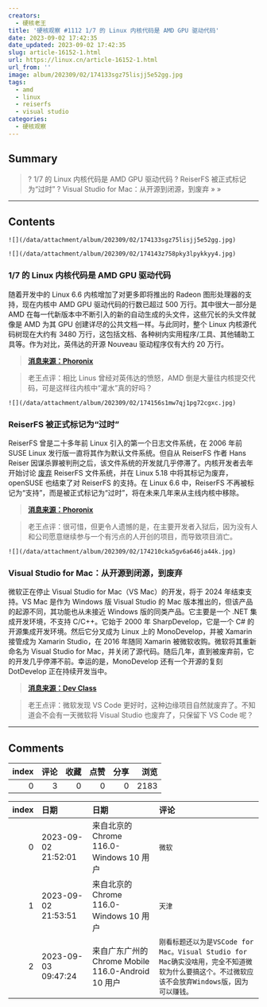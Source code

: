 ```yaml
---
creators:
  - 硬核老王
title: '硬核观察 #1112 1/7 的 Linux 内核代码是 AMD GPU 驱动代码'
date: 2023-09-02 17:42:35
date_updated: 2023-09-02 17:42:35
slug: article-16152-1.html
url: https://linux.cn/article-16152-1.html
url_from: ''
image: album/202309/02/174133sgz75lisjj5e52gg.jpg
tags:
  - amd
  - linux
  - reiserfs
  - visual studio
categories:
  - 硬核观察
---
```


## Summary

> ? 1/7 的 Linux 内核代码是 AMD GPU 驱动代码
> ? ReiserFS 被正式标记为“过时”
> ? Visual Studio for Mac：从开源到闭源，到废弃
> » 
> »

***

<!-- more -->

## Contents

`![](/data/attachment/album/202309/02/174133sgz75lisjj5e52gg.jpg)`

`![](/data/attachment/album/202309/02/174143z758pky3lpykkyy4.jpg)`

### 1/7 的 Linux 内核代码是 AMD GPU 驱动代码

随着开发中的 Linux 6.6 内核增加了对更多即将推出的 Radeon 图形处理器的支持，现在内核中 AMD GPU 驱动代码的行数已超过 500 万行。其中很大一部分是 AMD 在每一代新版本中不断引入的新的自动生成的头文件，这些冗长的头文件就像是 AMD 为其 GPU 创建详尽的公共文档一样。与此同时，整个 Linux 内核源代码树现在大约有 3480 万行，这包括文档、各种树内实用程序/工具、其他辅助工具等。作为对比，英伟达的开源 Nouveau 驱动程序仅有大约 20 万行。

> 
> **[消息来源：Phoronix](https://www.phoronix.com/news/AMD-5-Million-Lines)**
> 
> 
> 

> 
> 老王点评：相比 Linus 曾经对英伟达的愤怒，AMD 倒是大量往内核提交代码，可是这样往内核中“灌水”真的好吗？
> 
> 
> 

`![](/data/attachment/album/202309/02/174156s1mw7qj1pg72cgxc.jpg)`

### ReiserFS 被正式标记为“过时”

ReiserFS 曾是二十多年前 Linux 引入的第一个日志文件系统，在 2006 年前 SUSE Linux 发行版一直将其作为默认文件系统。但自从 ReiserFS 作者 Hans Reiser 因谋杀罪被判刑之后，该文件系统的开发就几乎停滞了。内核开发者去年开始讨论 [废弃](https://linux.cn/article-14300-1.html) ReiserFS 文件系统，并在 Linux 5.18 中将其标记为废弃，openSUSE 也结束了对 ReiserFS 的支持。在 Linux 6.6 中，ReiserFS 不再被标记为“支持”，而是被正式标记为“过时”，将在未来几年来从主线内核中移除。

> 
> **[消息来源：Phoronix](https://www.phoronix.com/news/ReiserFS-Obsolete)**
> 
> 
> 

> 
> 老王点评：很可惜，但更令人遗憾的是，在主要开发者入狱后，因为没有人和公司愿意继续参与一个有污点的人开创的项目，而导致项目消亡。
> 
> 
> 

`![](/data/attachment/album/202309/02/174210cka5gv6a646ja44k.jpg)`

### Visual Studio for Mac：从开源到闭源，到废弃

微软正在停止 Visual Studio for Mac（VS Mac）的开发，将于 2024 年结束支持。VS Mac 是作为 Windows 版 Visual Studio 的 Mac 版本推出的，但该产品的起源不同，其功能也从未接近 Windows 版的同类产品。它主要是一个 .NET 集成开发环境，不支持 C/C++。它始于 2000 年 SharpDevelop，它是一个 C# 的开源集成开发环境。然后它分叉成为 Linux 上的 MonoDevelop，并被 Xamarin 接管成为 Xamarin Studio，在 2016 年随同 Xamarin 被微软收购。微软将其重新命名为 Visual Studio for Mac，并关闭了源代码。随后几年，直到被废弃前，它的开发几乎停滞不前。幸运的是，MonoDevelop 还有一个开源的复刻 DotDevelop 正在持续开发当中。

> 
> **[消息来源：Dev Class](https://devclass.com/2023/08/31/visual-studio-for-mac-retired-from-open-source-to-closed-source-to-dead/)**
> 
> 
> 

> 
> 老王点评：微软发现 VS Code 更好时，这种边缘项目自然就废弃了。不知道会不会有一天微软将 Visual Studio 也废弃了，只保留下 VS Code 呢？
> 
> 
>

***

## Comments


|   index |   评论 |   收藏 |   点赞 |   分享 |   浏览 |
|--------:|-------:|-------:|-------:|-------:|-------:|
|       0 |      3 |      0 |      0 |      0 |   2183 |

|   index | 日期                | 日期                                               | 评论                                                                                                                                           |
|--------:|:--------------------|:---------------------------------------------------|:-----------------------------------------------------------------------------------------------------------------------------------------------|
|       0 | 2023-09-02 21:52:01 | 来自北京的 Chrome 116.0-Windows 10 用户            | `微软`                                                                                                                                         |
|       1 | 2023-09-02 21:53:51 | 来自北京的 Chrome 116.0-Windows 10 用户            | `天津`                                                                                                                                         |
|       2 | 2023-09-03 09:47:24 | 来自广东广州的 Chrome Mobile 116.0-Android 10 用户 | `刚看标题还以为是VSCode for Mac。Visual Studio for Mac确实没啥用，完全不知道微软为什么要搞这个。不过微软应该不会放弃Windows版，因为可以赚钱。` |
